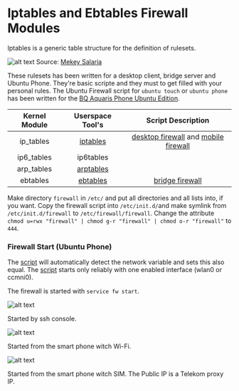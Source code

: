 # Iptables and Ebtables Firewall Modules

Iptables is a generic table structure for the definition of rulesets.

![alt text](http://4.bp.blogspot.com/-sahyhu3TFeI/T4RlHrtBofI/AAAAAAAACD8/VIwGKBG2cfc/s1600/f-firestarter-firewall.png "Logo Title Text 1")
Source: [Mekey Salaria](http://crackedtownship.blogspot.de/2012/04/how-to-install-firewall-in-ubuntu-linux.html)

These rulesets has been written for a desktop client, bridge server and Ubuntu Phone. They're basic scripte and they must to get filled with your personal rules. The Ubuntu Firewall script for `ubuntu touch` or `ubuntu phone` has been written for the [BQ Aquaris Phone Ubuntu Edition](http://www.ubuntu.com/phone/devices).

| Kernel Module |  Userspace Tool's | Script Description |
| :-------------: | :----------------------: | :------------------: |
| ip_tables     | [iptables](http://git.netfilter.org/ebtables/) | [desktop firewall](https://github.com/hinzigers/script/blob/master/firewall/basis-script) and [mobile firewall](https://github.com/hinzigers/script/blob/master/firewall/basis-script.ubuntu-phone) |
| ip6_tables    | ip6tables | |
| arp_tables    | [arptables](http://git.netfilter.org/arptables/) | |
| ebtables      | [ebtables](http://ebtables.netfilter.org/) | [bridge firewall](https://github.com/hinzigers/script/blob/master/firewall/basis-script-bridge) |

Make directory `firewall` in `/etc/` and put all directories and all lists into, if you want. Copy the firewall script into `/etc/init.d/`and  make symlink from `/etc/init.d/firewall` to `/etc/firewall/firewall`. Change the attribute `chmod u=rwx "firewall" | chmod g-r "firewall" | chmod o-r "firewall"` to `444`.

### Firewall Start (Ubuntu Phone)

The [script](https://github.com/hinzigers/script/blob/master/firewall/basis-script.ubuntu-phone) will automatically detect the network variable and sets this also equal. The [script](https://github.com/hinzigers/script/blob/master/firewall/basis-script.ubuntu-phone) starts only reliably with one enabled interface (wlan0 or ccmni0).

The firewall is started with `service fw start`.

![alt text](https://github.com/hinzigers/script/blob/master/images/firewall_start.png "Firewall Start 1")

Started by ssh console.

![alt text](https://github.com/hinzigers/script/blob/master/images/firewall_start2.png "Firewall Start 2")

Started from the smart phone witch Wi-Fi.

![alt text](https://github.com/hinzigers/script/blob/master/images/firewall_start3.png "Firewall Start 3")

Started from the smart phone witch SIM. The Public IP is a Telekom proxy IP.

